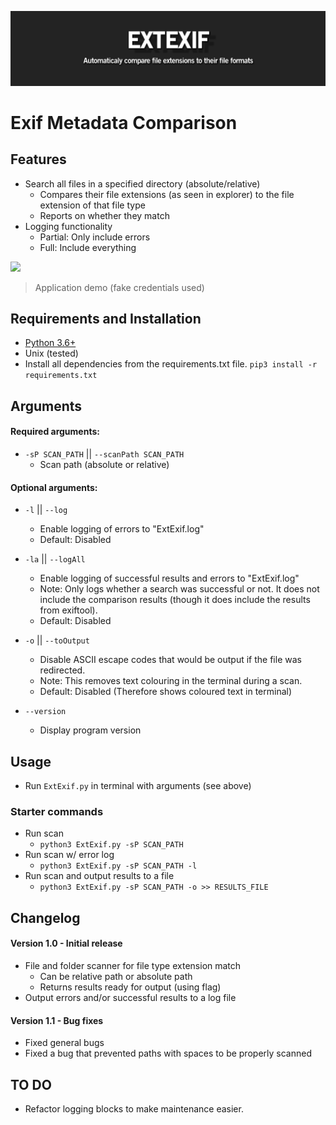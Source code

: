 ![](readme_files/banner.png)

# Exif Metadata Comparison

## Features
 - Search all files in a specified directory (absolute/relative) 
    - Compares their file extensions (as seen in explorer) to the file extension of that file type
    - Reports on whether they match
 - Logging functionality
    - Partial: Only include errors
    - Full: Include everything

![](readme_files/demo.gif)
> Application demo (fake credentials used)

## Requirements and Installation
 - [Python 3.6+](https://www.python.org/)
 - Unix (tested)
 - Install all dependencies from the requirements.txt file. `pip3 install -r requirements.txt`

## Arguments
#### Required arguments:
  - `-sP SCAN_PATH` || `--scanPath SCAN_PATH`
    - Scan path (absolute or relative)

#### Optional arguments:
  - `-l` || `--log`
    - Enable logging of errors to "ExtExif.log"
    - Default: Disabled


  - `-la` || `--logAll`
    - Enable logging of successful results and errors to "ExtExif.log"
    - Note: Only logs whether a search was successful or not. It does not include the comparison results (though it does include the results from exiftool).
    - Default: Disabled
  
  
  - `-o` || `--toOutput`
    - Disable ASCII escape codes that would be output if the file was redirected.
    - Note: This removes text colouring in the terminal during a scan.
    - Default: Disabled (Therefore shows coloured text in terminal)

  - `--version`
    - Display program version

## Usage
 - Run `ExtExif.py` in terminal with arguments (see above)

### Starter commands
 - Run scan
    - `python3 ExtExif.py -sP SCAN_PATH`
 - Run scan w/ error log
    - `python3 ExtExif.py -sP SCAN_PATH -l`
 - Run scan and output results to a file
    - `python3 ExtExif.py -sP SCAN_PATH -o >> RESULTS_FILE`

## Changelog
#### Version 1.0 - Initial release
 - File and folder scanner for file type extension match
    - Can be relative path or absolute path
    - Returns results ready for output (using flag)
 - Output errors and/or successful results to a log file
 
#### Version 1.1 - Bug fixes
 - Fixed general bugs
 - Fixed a bug that prevented paths with spaces to be properly scanned
 
## TO DO
 - Refactor logging blocks to make maintenance easier. 